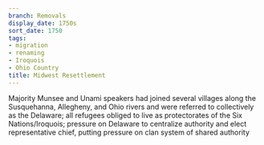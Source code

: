```yaml
---
branch: Removals
display_date: 1750s
sort_date: 1750
tags:
- migration
- renaming
- Iroquois
- Ohio Country
title: Midwest Resettlement
---
```


Majority Munsee and Unami speakers had joined several villages along the Susquehanna, Allegheny, and Ohio rivers and were referred to collectively as the Delaware; all refugees obliged to live as protectorates of the Six Nations/Iroquois; pressure on Delaware to centralize authority and elect representative chief, putting pressure on clan system of shared authority